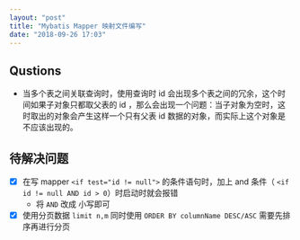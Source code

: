 ```yaml
---
layout: "post"
title: "Mybatis Mapper 映射文件编写"
date: "2018-09-26 17:03"
---
```


## Qustions

- 当多个表之间关联查询时，使用查询时 id 会出现多个表之间的冗余，这个时间如果子对象只都取父表的 id ，那么会出现一个问题：当子对象为空时，这时取出的对象会产生这样一个只有父表 id 数据的对象，而实际上这个对象是不应该出现的。

## 待解决问题

- [x] 在写 mapper `<if test="id != null">` 的条件语句时，加上 and 条件（ `<if id != null AND id > 0`）时启动时就会报错
  - 将 `AND` 改成 小写即可
- [x] 使用分页数据 `limit n,m` 同时使用 `ORDER BY columnName DESC/ASC` 需要先排序再进行分页
